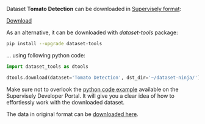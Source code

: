 Dataset **Tomato Detection** can be downloaded in [Supervisely format](https://developer.supervisely.com/api-references/supervisely-annotation-json-format):

 [Download](https://assets.supervisely.com/remote/eyJsaW5rIjogInMzOi8vc3VwZXJ2aXNlbHktZGF0YXNldHMvOTg5X1RvbWF0byBEZXRlY3Rpb24vdG9tYXRvLWRldGVjdGlvbi1EYXRhc2V0TmluamEudGFyIiwgInNpZyI6ICI5bUVZVXZFVUZkN0NmKzd5UjJUcVVNeVhBTXdRY25KZ3lqaURsSWlZalUwPSJ9?response-content-disposition=attachment%3B%20filename%3D%22tomato-detection-DatasetNinja.tar%22)

As an alternative, it can be downloaded with *dataset-tools* package:
``` bash
pip install --upgrade dataset-tools
```

... using following python code:
``` python
import dataset_tools as dtools

dtools.download(dataset='Tomato Detection', dst_dir='~/dataset-ninja/')
```
Make sure not to overlook the [python code example](https://developer.supervisely.com/getting-started/python-sdk-tutorials/iterate-over-a-local-project) available on the Supervisely Developer Portal. It will give you a clear idea of how to effortlessly work with the downloaded dataset.

The data in original format can be [downloaded here](https://www.kaggle.com/datasets/andrewmvd/tomato-detection/download?datasetVersionNumber=1).